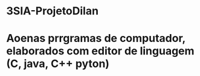 # 3SIA-ProjetoDilan
# Aoenas prrgramas de computador, elaborados com editor de linguagem (C, java, C++ pyton)

